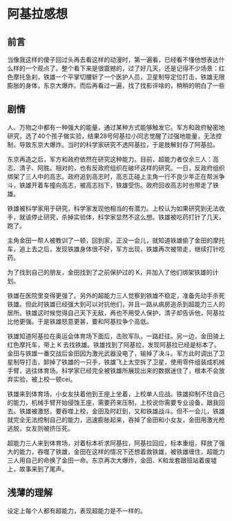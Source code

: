 
# 阿基拉感想

## 前言

当像我这样的傻子回过头再去看这样的动漫时，第一遍看，已经看不懂他想表达什么样的一个观点了。整个看下来是很震撼的，过了好几天，还是记得不少场景：红色摩托急刹，铁雄一个平掌切腰斩了一个医护人员，卫星制导定位打击，铁雄无限膨胀的身体，东京大爆炸。而后再看过一遍，找了找影评啥的，稍稍的明白了一些

## 剧情

人、万物之中都有一种强大的能量，通过某种方式能够触发它。军方和政府秘密地研究，选了40个孩子做实验，结果28号阿基拉小同志觉醒了过强地能量，无法控制，导致东京大爆炸。当时的科学家研究不透阿基拉，于是肢解封存了阿基拉。

东京再造之后，军方和政府依然在研究这种能力。目前，超能力者仅余三人：高志、清子、阿胜。相对的，也有反政府组织在破坏这样的研究。一日，反政府组织绑架了三人中的高志。政府追到高志时，高志正碰上主角一行不良少年正在帮派争斗，铁雄开着车撞向高志，被高志挡下，铁雄受伤。政府回收高志时也带走了铁雄。

铁雄被科学家用于研究，科学家发现他相当的有潜力。上校认为如果研究到无法收手，就该停止研究，杀掉实验体，科学家显然不这么想。铁雄被吃药打针了几天，跑了。

主角金田一帮人被教训了一顿，回到家，正没一会儿，就知道铁雄偷了金田的摩托车，追上去之后，发现铁雄身体很不好，军方出现，铁雄再次被带走，继续打针吃药。

为了找到自己的朋友，金田找到了之前保护过的 K，并加入了他们绑架铁雄的计划。

铁雄在医院里变得更强了。另外的超能力三人觉察到铁雄不稳定，准备先动手杀死铁雄。但此时铁雄已经强大到可以对抗他们，并且一路从病房追杀到超能力三人的居所。铁雄这时候觉得自己天下无敌，再也不用受人保护，清子却告诉他，阿基拉比他更强。于是铁雄怒意更甚，要和阿基拉争个高低。

铁雄知道阿基拉在奥运会体育场下面后，击败军队，一路赶往。另一边，金田骑上红色摩托车，带上 K 去找铁雄。铁雄找到了阿基拉，发现阿基拉已经是标本了。金田与铁雄一番交战后金田因为激光武器没电了，输掉了决斗。军方此时调出了卫星制导打击，卸掉了铁雄的一只手，铁雄飞上太空拆了卫星，使用零件组装成机械手臂，逃往体育场。科学家已经完全被铁雄所展现出来的数据迷住了，根本不会放弃实验，被上校一顿cei。

铁雄来到体育场，小女友扶着他到王座上坐着，上校单人应战。铁雄抑制不住自己的能力，机械手臂开始侵蚀王座，需要药来压制，上校说你需要专业设备，跟我回去。铁雄被激怒，要吞噬上校，金田及时赶到，又和铁雄战斗。但不一会儿，铁雄就完全无法控制自己的能力，迅速膨胀起来，吞掉了金田和小女友，金田用激光枪逃脱，女友则被挤压死。

超能力三人来到体育场，对着标本祈求阿基拉，阿基拉回应，标本重组，释放了强大的能力，吞噬了铁雄，金田在这样的情况下还想着救铁雄，被铁雄缠住，超能力三人用自己的命换了金田一命。东京再次大爆炸，金田、K和龙套跟班站着废墟上，故事来到了尾声。

## 浅薄的理解

设定上每个人都有超能力，表现超能力是不一样的。
